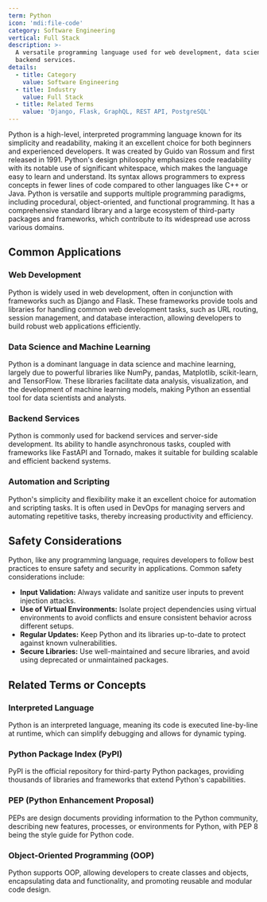 ```yaml
---
term: Python
icon: 'mdi:file-code'
category: Software Engineering
vertical: Full Stack
description: >-
  A versatile programming language used for web development, data science, and
  backend services.
details:
  - title: Category
    value: Software Engineering
  - title: Industry
    value: Full Stack
  - title: Related Terms
    value: 'Django, Flask, GraphQL, REST API, PostgreSQL'
---
```

Python is a high-level, interpreted programming language known for its simplicity and readability, making it an excellent choice for both beginners and experienced developers. It was created by Guido van Rossum and first released in 1991. Python's design philosophy emphasizes code readability with its notable use of significant whitespace, which makes the language easy to learn and understand. Its syntax allows programmers to express concepts in fewer lines of code compared to other languages like C++ or Java. Python is versatile and supports multiple programming paradigms, including procedural, object-oriented, and functional programming. It has a comprehensive standard library and a large ecosystem of third-party packages and frameworks, which contribute to its widespread use across various domains.

## Common Applications

### Web Development
Python is widely used in web development, often in conjunction with frameworks such as Django and Flask. These frameworks provide tools and libraries for handling common web development tasks, such as URL routing, session management, and database interaction, allowing developers to build robust web applications efficiently.

### Data Science and Machine Learning
Python is a dominant language in data science and machine learning, largely due to powerful libraries like NumPy, pandas, Matplotlib, scikit-learn, and TensorFlow. These libraries facilitate data analysis, visualization, and the development of machine learning models, making Python an essential tool for data scientists and analysts.

### Backend Services
Python is commonly used for backend services and server-side development. Its ability to handle asynchronous tasks, coupled with frameworks like FastAPI and Tornado, makes it suitable for building scalable and efficient backend systems.

### Automation and Scripting
Python's simplicity and flexibility make it an excellent choice for automation and scripting tasks. It is often used in DevOps for managing servers and automating repetitive tasks, thereby increasing productivity and efficiency.

## Safety Considerations

Python, like any programming language, requires developers to follow best practices to ensure safety and security in applications. Common safety considerations include:

- **Input Validation:** Always validate and sanitize user inputs to prevent injection attacks.
- **Use of Virtual Environments:** Isolate project dependencies using virtual environments to avoid conflicts and ensure consistent behavior across different setups.
- **Regular Updates:** Keep Python and its libraries up-to-date to protect against known vulnerabilities.
- **Secure Libraries:** Use well-maintained and secure libraries, and avoid using deprecated or unmaintained packages.

## Related Terms or Concepts

### Interpreted Language
Python is an interpreted language, meaning its code is executed line-by-line at runtime, which can simplify debugging and allows for dynamic typing.

### Python Package Index (PyPI)
PyPI is the official repository for third-party Python packages, providing thousands of libraries and frameworks that extend Python's capabilities.

### PEP (Python Enhancement Proposal)
PEPs are design documents providing information to the Python community, describing new features, processes, or environments for Python, with PEP 8 being the style guide for Python code.

### Object-Oriented Programming (OOP)
Python supports OOP, allowing developers to create classes and objects, encapsulating data and functionality, and promoting reusable and modular code design.
